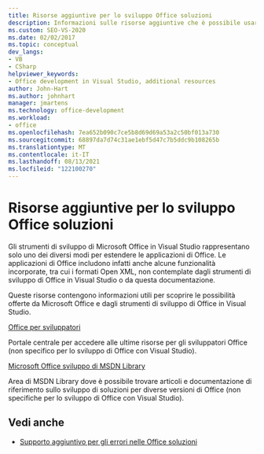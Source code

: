 ```yaml
---
title: Risorse aggiuntive per lo sviluppo Office soluzioni
description: Informazioni sulle risorse aggiuntive che è possibile usare per sviluppare estensioni per Microsoft Office applicazioni.
ms.custom: SEO-VS-2020
ms.date: 02/02/2017
ms.topic: conceptual
dev_langs:
- VB
- CSharp
helpviewer_keywords:
- Office development in Visual Studio, additional resources
author: John-Hart
ms.author: johnhart
manager: jmartens
ms.technology: office-development
ms.workload:
- office
ms.openlocfilehash: 7ea652b090c7ce5b8d69d69a53a2c50bf013a730
ms.sourcegitcommit: 68897da7d74c31ae1ebf5d47c7b5ddc9b108265b
ms.translationtype: MT
ms.contentlocale: it-IT
ms.lasthandoff: 08/13/2021
ms.locfileid: "122100270"
---
```

# <a name="additional-resources-to-develop-office-solutions"></a>Risorse aggiuntive per lo sviluppo Office soluzioni
  Gli strumenti di sviluppo di Microsoft Office in Visual Studio rappresentano solo uno dei diversi modi per estendere le applicazioni di Office. Le applicazioni di Office includono infatti anche alcune funzionalità incorporate, tra cui i formati Open XML, non contemplate dagli strumenti di sviluppo di Office in Visual Studio o da questa documentazione.

 Queste risorse contengono informazioni utili per scoprire le possibilità offerte da Microsoft Office e dagli strumenti di sviluppo di Office in Visual Studio.

[Office per sviluppatori](https://developer.microsoft.com/office/docs)

Portale centrale per accedere alle ultime risorse per gli sviluppatori Office (non specifico per lo sviluppo di Office con Visual Studio).

[Microsoft Office sviluppo di MSDN Library](/previous-versions/office/office-12/bb726434(v=office.12))

Area di MSDN Library dove è possibile trovare articoli e documentazione di riferimento sullo sviluppo di soluzioni per diverse versioni di Office (non specifiche per lo sviluppo di Office con Visual Studio).

## <a name="see-also"></a>Vedi anche
- [Supporto aggiuntivo per gli errori nelle Office soluzioni](../vsto/additional-support-for-errors-in-office-solutions.md)
